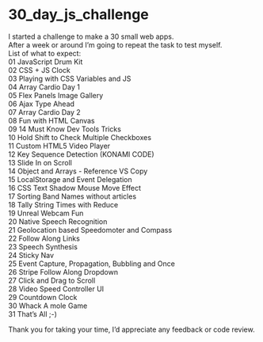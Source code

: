 # 30_day_js_challenge
I started a challenge to make a 30 small web apps. <br>
After a week or around I’m going to repeat the task to test myself. <br>
List of what to expect:<br>
01 JavaScript Drum Kit <br>
02 CSS + JS Clock <br>
03 Playing with CSS Variables and JS <br>
04 Array Cardio Day 1 <br>
05 Flex Panels Image Gallery <br>
06 Ajax Type Ahead <br>
07 Array Cardio Day 2 <br>
08 Fun with HTML Canvas <br>
09 14 Must Know Dev Tools Tricks <br>
10 Hold Shift to Check Multiple Checkboxes <br>
11 Custom HTML5 Video Player <br>
12 Key Sequence Detection (KONAMI CODE) <br>
13 Slide In on Scroll <br>
14 Object and Arrays - Reference VS Copy <br>
15 LocalStorage and Event Delegation <br>
16 CSS Text Shadow Mouse Move Effect <br>
17 Sorting Band Names without articles <br>
18 Tally String Times with Reduce <br>
19 Unreal Webcam Fun <br>
20 Native Speech Recognition <br>
21 Geolocation based Speedomoter and Compass <br>
22 Follow Along Links <br>
23 Speech Synthesis <br>
24 Sticky Nav <br>
25 Event Capture, Propagation, Bubbling and Once <br>
26 Stripe Follow Along Dropdown <br>
27 Click and Drag to Scroll <br>
28 Video Speed Controller UI <br>
29 Countdown Clock <br>
30 Whack A mole Game <br>
31 That’s All ;-) <br>

Thank you for taking your time, I’d appreciate any feedback or code review.
